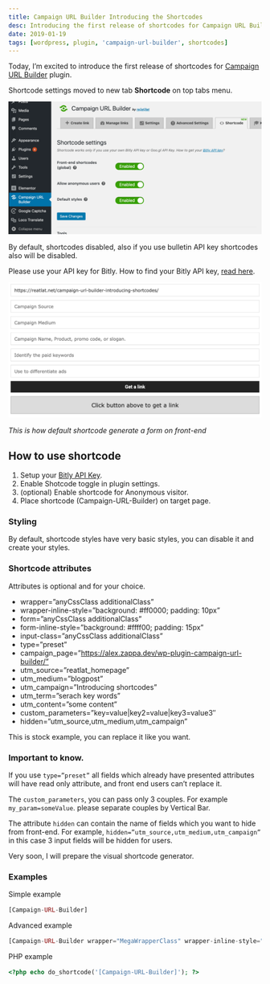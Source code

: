 ```yaml
---
title: Campaign URL Builder Introducing the Shortcodes
desc: Introducing the first release of shortcodes for Campaign URL Builder plugin. Shortcodes can be customized with various attributes and can generate forms on the front-end. Bitly API key is required. Shortcodes can be styled and have optional parameters. Examples provided for simple, advanced, and PHP usage.
date: 2019-01-19
tags: [wordpress, plugin, 'campaign-url-builder', shortcodes]
---
```


Today, I’m excited to introduce the first release of shortcodes
for [Campaign URL Builder](/blog/wp-plugin-campaign-url-builder/) plugin.

Shortcode settings moved to new tab **Shortcode** on top tabs menu.

<img src="./campaign-url-builder-shortcode-settings.png" alt="Campaign URL Builder Shortcode Settings" eleventy:widths="900">

By default, shortcodes disabled, also if you use bulletin API key shortcodes also will be disabled.

Please use your API key for Bitly. How to find your Bitly API key, [read here](/blog/how-do-i-find-my-bitly-oauth-access-token/).

<img src="./campaign-url-builder-introducing-the-shortcodes.png" alt="Campaign URL Builder Shortcode Settings API Key" eleventy:widths="900">

*This is how default shortcode generate a form on front-end*

## How to use shortcode

1. Setup your [Bitly API Key](/blog/how-do-i-find-my-bitly-oauth-access-token/).
2. Enable Shotcode toggle in plugin settings.
3. (optional) Enable shortcode for Anonymous visitor.
4. Place shortcode (Campaign-URL-Builder) on target page.

### Styling

By default, shortcode styles have very basic styles, you can disable it and create your styles.

### Shortcode attributes

Attributes is optional and for your choice.

- wrapper=”anyCssClass additionalClass”
- wrapper-inline-style=”background: #ff0000; padding: 10px”
- form=”anyCssClass additionalClass”
- form-inline-style=”background: #ffff00; padding: 15px”
- input-class=”anyCssClass additionalClass”
- type=”preset”
- campaign_page=”https://alex.zappa.dev/wp-plugin-campaign-url-builder/”
- utm_source=”reatlat_homepage”
- utm_medium=”blogpost”
- utm_campaign=”Introducing shortcodes”
- utm_term=”serach key words”
- utm_content=”some content”
- custom_parameters=”key=value|key2=value|key3=value3″
- hidden=”utm_source,utm_medium,utm_campaign”

This is stock example, you can replace it like you want.

### Important to know.

If you use `type=”preset”` all fields which already have presented attributes will have read only attribute, and front end users can’t replace it.

The `custom_parameters`, you can pass only 3 couples. For example `my_param=someValue`. please separate couples by Vertical Bar.

The attribute `hidden` can contain the name of fields which you want to hide from front-end. For example, `hidden=”utm_source,utm_medium,utm_campaign”` in this case 3 input fields will be hidden for users.

Very soon, I will prepare the visual shortcode generator.

### Examples

Simple example

```php
[Campaign-URL-Builder]
```

Advanced example

```php
[Campaign-URL-Builder wrapper="MegaWrapperClass" wrapper-inline-style="background:#ccc;padding:15px;" form="MegaFormClass" form-inline-style="padding:10px; background:#c19393" campaign_page="https://alex.zappa.dev" utm_source="" utm_medium="" utm_campaign="" utm_term="" utm_content=""]
```

PHP example

```php
<?php echo do_shortcode('[Campaign-URL-Builder]'); ?>
```

